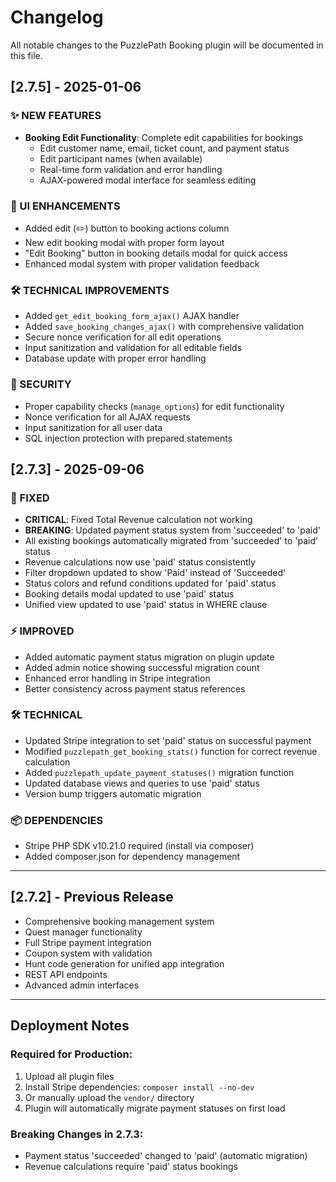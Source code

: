 # Changelog

All notable changes to the PuzzlePath Booking plugin will be documented in this file.

## [2.7.5] - 2025-01-06

### ✨ NEW FEATURES
- **Booking Edit Functionality**: Complete edit capabilities for bookings
  - Edit customer name, email, ticket count, and payment status
  - Edit participant names (when available)
  - Real-time form validation and error handling
  - AJAX-powered modal interface for seamless editing

### 🎨 UI ENHANCEMENTS
- Added edit (✏️) button to booking actions column
- New edit booking modal with proper form layout
- "Edit Booking" button in booking details modal for quick access
- Enhanced modal system with proper validation feedback

### 🛠 TECHNICAL IMPROVEMENTS
- Added `get_edit_booking_form_ajax()` AJAX handler
- Added `save_booking_changes_ajax()` with comprehensive validation
- Secure nonce verification for all edit operations
- Input sanitization and validation for all editable fields
- Database update with proper error handling

### 🔐 SECURITY
- Proper capability checks (`manage_options`) for edit functionality
- Nonce verification for all AJAX requests
- Input sanitization for all user data
- SQL injection protection with prepared statements

## [2.7.3] - 2025-09-06

### 🔧 FIXED
- **CRITICAL**: Fixed Total Revenue calculation not working
- **BREAKING**: Updated payment status system from 'succeeded' to 'paid'
- All existing bookings automatically migrated from 'succeeded' to 'paid' status
- Revenue calculations now use 'paid' status consistently
- Filter dropdown updated to show 'Paid' instead of 'Succeeded'
- Status colors and refund conditions updated for 'paid' status
- Booking details modal updated to use 'paid' status
- Unified view updated to use 'paid' status in WHERE clause

### ⚡ IMPROVED
- Added automatic payment status migration on plugin update
- Added admin notice showing successful migration count
- Enhanced error handling in Stripe integration
- Better consistency across payment status references

### 🛠 TECHNICAL
- Updated Stripe integration to set 'paid' status on successful payment
- Modified `puzzlepath_get_booking_stats()` function for correct revenue calculation
- Added `puzzlepath_update_payment_statuses()` migration function
- Updated database views and queries to use 'paid' status
- Version bump triggers automatic migration

### 📦 DEPENDENCIES
- Stripe PHP SDK v10.21.0 required (install via composer)
- Added composer.json for dependency management

---

## [2.7.2] - Previous Release
- Comprehensive booking management system
- Quest manager functionality  
- Full Stripe payment integration
- Coupon system with validation
- Hunt code generation for unified app integration
- REST API endpoints
- Advanced admin interfaces

---

## Deployment Notes

### Required for Production:
1. Upload all plugin files
2. Install Stripe dependencies: `composer install --no-dev`
3. Or manually upload the `vendor/` directory
4. Plugin will automatically migrate payment statuses on first load

### Breaking Changes in 2.7.3:
- Payment status 'succeeded' changed to 'paid' (automatic migration)
- Revenue calculations require 'paid' status bookings
